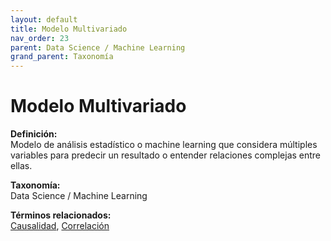 ```yaml
---
layout: default
title: Modelo Multivariado
nav_order: 23
parent: Data Science / Machine Learning
grand_parent: Taxonomía
---
```


# Modelo Multivariado

**Definición:**  
Modelo de análisis estadístico o machine learning que considera múltiples variables para predecir un resultado o entender relaciones complejas entre ellas.

**Taxonomía:**  
Data Science / Machine Learning

**Términos relacionados:**  
[Causalidad](https://maleniski.github.io/diccionario-angl-tec-mx/docs/taxonomia/data-science-/-machine-learning/causalidad.html), [Correlación](https://maleniski.github.io/diccionario-angl-tec-mx/docs/taxonomia/data-science-/-machine-learning/correlacin.html)
